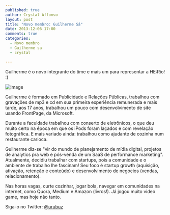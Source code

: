 ```yaml
---
published: true
author: Crystal Affonso
layout: post
title: "Novo membro: Guilherme Sá"
date: 2013-12-06 17:00
comments: true
categories:
  - Novo membro
  - Guilherme sa
  - crystal

---
```


Guilherme é o novo integrante do time e mais um para representar a HE:Rio! :)

![image](/blog/images/posts/2013-12-06/guilherme.jpg)

<!--more-->

Guilherme é formado em Publicidade e Relações Públicas, trabalhou com gravações de mp3 e cd em sua primeira experiência remunerada e mais tarde, aos 17 anos, trabalhou um pouco com desenvolvimento de site usando FrontPage, da Microsoft.

Durante a faculdade trabalhou com conserto de eletrônicos, o que deu muito certo na época em que os iPods foram laçados e com revelação fotográfica. E mais variado ainda: trabalhou como ajudante de cozinha num restaurante carioca.

Guilherme diz-se "vir do mundo de planejamento de mídia digital, projetos de analytics pra web e pós-venda de um SaaS de performance marketing". Atualmente, decidiu trabalhar com startups, pois a comunidade e o ambiente de trabalho lhe fascinam! Seu foco é startup growth (aquisição, ativação, retenção e conteúdo) e desenvolvimento de negócios (vendas, relacionamento).

Nas horas vagas, curte cozinhar, jogar bola, navegar em comunidades na internet, como Quora, Medium e Amazon (livros!). Já jogou muito video game, mas hoje não tanto.

Siga-o no Twitter: [@urubuz](https://twitter.com/urubuz)
